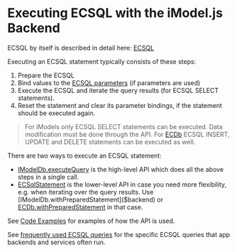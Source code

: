 # Executing ECSQL with the iModel.js Backend

ECSQL by itself is described in detail here: [ECSQL](../ECSQL.md)

Executing an ECSQL statement typically consists of these steps:

1. Prepare the ECSQL
1. Bind values to the [ECSQL parameters](../ECSQL.md#ecsql-parameters) (if parameters are used)
1. Execute the ECSQL and iterate the query results (for ECSQL SELECT statements).
1. Reset the statement and clear its parameter bindings, if the statement should be executed again.

> For iModels only ECSQL SELECT statements can be executed. Data modification must be done through the API.
> For [ECDb]($backend) ECSQL INSERT, UPDATE and DELETE statements can be executed as well.

There are two ways to execute an ECSQL statement:

- [IModelDb.executeQuery]($backend) is the high-level API which does all the above steps in a single call.
- [ECSqlStatement]($backend) is the lower-level API in case you need more flexibility,
  e.g. when iterating over the query results. Use [IModelDb.withPreparedStatement]($backend)
  or [ECDb.withPreparedStatement]($backend) in that case.

See [Code Examples](./ECSQLCodeExamples.md) for examples of how the API is used.

See [frequently used ECSQL queries](./ECSQL-queries.md) for the specific ECSQL queries that app backends and services often run.
